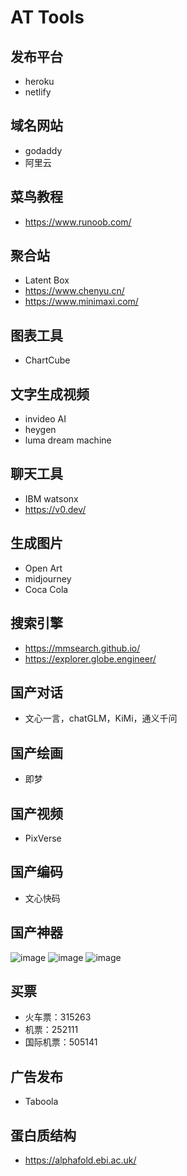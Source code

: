 # AT Tools
## 发布平台
- heroku
- netlify
## 域名网站
- godaddy
- 阿里云
## 菜鸟教程
- https://www.runoob.com/
## 聚合站
- Latent Box
- https://www.chenyu.cn/
- https://www.minimaxi.com/
## 图表工具
- ChartCube

## 文字生成视频
- invideo AI
- heygen
- luma dream machine
## 聊天工具
- IBM watsonx
- https://v0.dev/
## 生成图片
- Open Art
- midjourney
- Coca Cola
## 搜索引擎
- https://mmsearch.github.io/
- https://explorer.globe.engineer/

## 国产对话
- 文心一言，chatGLM，KiMi，通义千问
## 国产绘画
- 即梦
## 国产视频
- PixVerse
## 国产编码
- 文心快码
## 国产神器
![image](https://github.com/user-attachments/assets/b415c82e-a5db-4bf0-929f-6bac127b8648)
![image](https://github.com/user-attachments/assets/2564018e-bc13-45fd-ad42-d7a718cff1ae)
![image](https://github.com/user-attachments/assets/3cb63f53-8e70-4cef-95c6-3807a8549b73)


## 买票
- 火车票：315263
- 机票：252111
- 国际机票：505141
## 广告发布
- Taboola

## 蛋白质结构
- https://alphafold.ebi.ac.uk/

